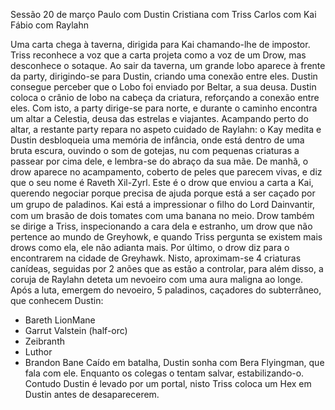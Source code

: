Sessão 20 de março 
Paulo com Dustin 
Cristiana com Triss 
Carlos com Kai 
Fábio com Raylahn 
 
 
Uma carta chega à taverna, dirigida para Kai chamando-lhe de impostor. Triss reconhece 
a voz que a carta projeta como a voz de um Drow, mas desconhece o sotaque. 
Ao sair da taverna, um grande lobo aparece à frente da party, dirigindo-se para Dustin, 
criando uma conexão entre eles. Dustin consegue perceber que o Lobo foi enviado por 
Beltar, a sua deusa. Dustin coloca o crânio de lobo na cabeça da criatura, reforçando a 
conexão entre eles. 
Com isto, a party dirige-se para norte, e durante o caminho encontra um altar a Celestia, 
deusa das estrelas e viajantes. Acampando perto do altar, a restante party repara no 
aspeto cuidado de Raylahn: o Kay medita e Dustin desbloqueia uma memória de infância, 
onde está dentro de uma bruta escura, ouvindo o som de gotejas, nu com pequenas 
criaturas a passear por cima dele, e lembra-se do abraço da sua mãe. 
De manhã, o drow aparece no acampamento, coberto de peles que parecem vivas, e diz 
que o seu nome é Raveth Xil-Zyrl. Este é o drow que enviou a carta a Kai, querendo 
negociar porque precisa de ajuda porque está a ser caçado por um grupo de paladinos. 
Kai está a impressionar o ﬁlho do Lord Dainvantir, com um brasão de dois tomates com 
uma banana no meio. 
Drow também se dirige a Triss, inspecionando a cara dela e estranho, um drow que não 
pertence ao mundo de Greyhowk, e quando Triss pergunta se existem mais drows como 
ela, ele não adianta mais. 
Por último, o drow diz para o encontrarem na cidade de Greyhawk. 
Nisto, aproximam-se 4 criaturas canídeas, seguidas por 2 anões que as estão a controlar, 
para além disso, a coruja de Raylahn deteta um nevoeiro com uma aura maligna ao longe. 
Após a luta, emergem do nevoeiro, 5 paladinos, caçadores do subterrâneo, que 
conhecem Dustin: 
- Bareth LionMane 
- Garrut Valstein (half-orc) 
- Zeibranth 
- Luthor 
- Brandon Bane 
Caído em batalha, Dustin sonha com Bera Flyingman, que fala com ele. Enquanto os 
colegas o tentam salvar, estabilizando-o. Contudo Dustin é levado por um portal, nisto 
Triss coloca um Hex em Dustin antes de desaparecerem.  
